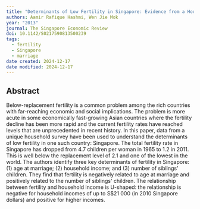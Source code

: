 ```yaml
---
title: "Determinants of Low Fertility in Singapore: Evidence from a Household Survey"
authors: Aamir Rafique Hashmi, Wen Jie Mok
year: "2013"
journal: The Singapore Economic Review
doi: 10.1142/S0217590813500239
tags:
  - fertility
  - Singapore
  - marriage
date created: 2024-12-17
date modified: 2024-12-17
---
```


## Abstract

Below-replacement fertility is a common problem among the rich countries with far-reaching economic and social implications. The problem is more acute in some economically fast-growing Asian countries where the fertility decline has been more rapid and the current fertility rates have reached levels that are unprecedented in recent history. In this paper, data from a unique household survey have been used to understand the determinants of low fertility in one such country: Singapore. The total fertility rate in Singapore has dropped from 4.7 children per woman in 1965 to 1.2 in 2011. This is well below the replacement level of 2.1 and one of the lowest in the world. The authors identify three key determinants of fertility in Singapore: (1) age at marriage; (2) household income; and (3) number of siblings' children. They find that fertility is negatively related to age at marriage and positively related to the number of siblings' children. The relationship between fertility and household income is U-shaped: the relationship is negative for household incomes of up to S$21 000 (in 2010 Singapore dollars) and positive for higher incomes.
